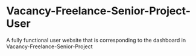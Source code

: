 # Vacancy-Freelance-Senior-Project-User
A fully functional user website that is corresponding to the dashboard in Vacancy-Freelance-Senior-Project
